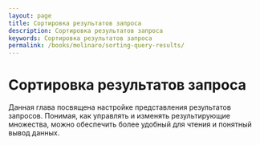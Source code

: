 ```yaml
---
layout: page
title: Сортировка результатов запроса
description: Сортировка результатов запроса
keywords: Сортировка результатов запроса
permalink: /books/molinaro/sorting-query-results/
---
```


# Сортировка результатов запроса

Данная глава посвящена настройке представления результатов запросов. Понимая, как управлять и изменять результирующие множества, можно обеспечить более удобный для чтения и понятный вывод данных.
